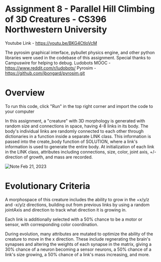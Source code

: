 # Assignment 8 - Parallel Hill Climbing of 3D Creatures - CS396 Northwestern University

Youtube Link - https://youtu.be/BKG4CtIoVcM

The pyrosim graphical interface, pybullet physics engine, and other python libraries were used in the codebase of this assignment. Special thanks to Campuswire for helping to debug.
Ludobots MOOC -  https://www.reddit.com/r/ludobots/
Pyrosim - https://github.com/jbongard/pyrosim.git

# Overview

To run this code, click "Run" in the top right corner and import the code to your computer

In this assignment, a "creature" with 3D morphology is generated with random size and connections in space, having 4-8 links in its body.
The body's individual links are randomly connected to each other through dictionaries in a function inside a separate LINK class.
This information is passed into the create_body function of SOLUTION, where a link's information is used to generate the entire body.
At initialization of each link in the LINK class, attributes including connections, size, color, joint axis, +/- direction of growth, and mass are recorded.

![Note Feb 21, 2023](https://user-images.githubusercontent.com/94333898/221752835-73d60c49-c3dc-4686-873c-5076998109a7.jpg)

# Evolutionary Criteria

A morphospace of this creature includes the ability to grow in the +x/y/z and -x/y/z directions, building out from previous links by using a random jointAxis and direction to track what direction it is growing in.

Each link is additionally selected with a 50% chance to be a motor or sensor, with corresponding color coordination.

During evolution, many attributes are mutated to optimize the ability of the creature to move in the x direction. These include regnerating the brain's synapses and altering the weights of each synapse in the matrix, giving a 30% chance of a neuron becoming a sensor neurons, a 50% chance of a link's size growing, a 50% chance of a link's mass increasing, and more.
